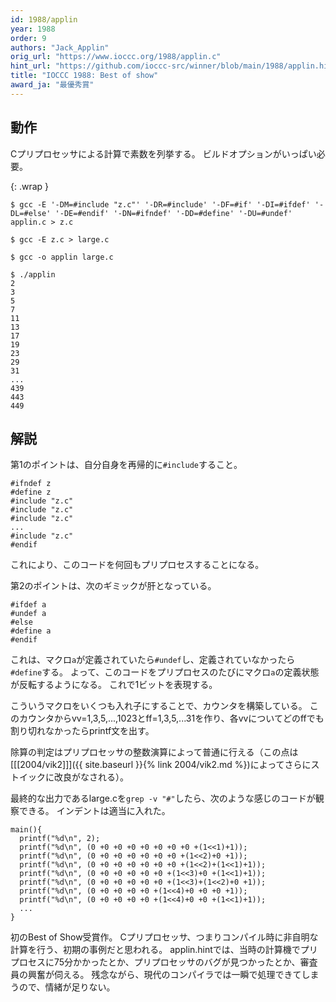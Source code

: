 ```yaml
---
id: 1988/applin
year: 1988
order: 9
authors: "Jack_Applin"
orig_url: "https://www.ioccc.org/1988/applin.c"
hint_url: "https://github.com/ioccc-src/winner/blob/main/1988/applin.hint"
title: "IOCCC 1988: Best of show"
award_ja: "最優秀賞"
---
```


## 動作

Cプリプロセッサによる計算で素数を列挙する。
ビルドオプションがいっぱい必要。

{: .wrap }
```
$ gcc -E '-DM=#include "z.c"' '-DR=#include' '-DF=#if' '-DI=#ifdef' '-DL=#else' '-DE=#endif' '-DN=#ifndef' '-DD=#define' '-DU=#undef' applin.c > z.c

$ gcc -E z.c > large.c

$ gcc -o applin large.c

$ ./applin
2
3
5
7
11
13
17
19
23
29
31
...
439
443
449
```

## 解説

第1のポイントは、自分自身を再帰的に`#include`すること。

```
#ifndef z
#define z
#include "z.c"
#include "z.c"
#include "z.c"
...
#include "z.c"
#endif
```

これにより、このコードを何回もプリプロセスすることになる。

第2のポイントは、次のギミックが肝となっている。

```
#ifdef a
#undef a
#else
#define a
#endif
```

これは、マクロ`a`が定義されていたら`#undef`し、定義されていなかったら`#define`する。
よって、このコードをプリプロセスのたびにマクロ`a`の定義状態が反転するようになる。
これで1ビットを表現する。

こういうマクロをいくつも入れ子にすることで、カウンタを構築している。
このカウンタからvv=1,3,5,...,1023とff=1,3,5,...31を作り、各vvについてどのffでも割り切れなかったらprintf文を出す。

除算の判定はプリプロセッサの整数演算によって普通に行える（この点は[[[2004/vik2]]]({{ site.baseurl }}{% link 2004/vik2.md %})によってさらにストイックに改良がなされる）。

最終的な出力であるlarge.cを`grep -v "#"`したら、次のような感じのコードが観察できる。
インデントは適当に入れた。

```
main(){
  printf("%d\n", 2);
  printf("%d\n", (0 +0 +0 +0 +0 +0 +0 +0 +(1<<1)+1));
  printf("%d\n", (0 +0 +0 +0 +0 +0 +0 +(1<<2)+0 +1));
  printf("%d\n", (0 +0 +0 +0 +0 +0 +0 +(1<<2)+(1<<1)+1));
  printf("%d\n", (0 +0 +0 +0 +0 +0 +(1<<3)+0 +(1<<1)+1));
  printf("%d\n", (0 +0 +0 +0 +0 +0 +(1<<3)+(1<<2)+0 +1));
  printf("%d\n", (0 +0 +0 +0 +0 +(1<<4)+0 +0 +0 +1));
  printf("%d\n", (0 +0 +0 +0 +0 +(1<<4)+0 +0 +(1<<1)+1));
  ...
}
```

初のBest of Show受賞作。
Cプリプロセッサ、つまりコンパイル時に非自明な計算を行う、初期の事例だと思われる。
applin.hintでは、当時の計算機でプリプロセスに75分かかったとか、プリプロセッサのバグが見つかったとか、審査員の興奮が伺える。
残念ながら、現代のコンパイラでは一瞬で処理できてしまうので、情緒が足りない。
